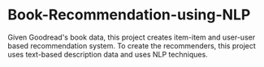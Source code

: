 # Book-Recommendation-using-NLP
Given Goodread's book data, this project creates item-item and user-user based recommendation system. To create the recommenders, this project uses text-based description data and uses NLP techniques. 
